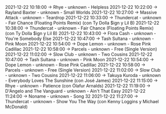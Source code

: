 2021-12-22 10:18:00 -> Rhye - unknown - Helpless
2021-12-22 10:22:00 -> Rayland Baxter - unknown - Small Worlds
2021-12-22 10:27:00 -> Massive Attack - unknown - Teardrop
2021-12-22 10:33:00 -> Thundercat - unknown - Fair Chance (Floating Points Remix) (con Ty Dolla $ign y Lil B)
2021-12-22 10:38:00 -> Thundercat - unknown - Fair Chance (Floating Points Remix) (con Ty Dolla $ign y Lil B)
2021-12-22 10:43:00 -> Flora Cash - unknown - You're Somebody Else
2021-12-22 10:47:00 -> Tash Sultana - unknown - Pink Moon
2021-12-22 10:54:00 -> Dope Lemon - unknown - Rose Pink Cadillac
2021-12-22 10:58:00 -> Parcels - unknown - Free (Single Version)
2021-12-22 11:02:00 -> Slow Club - unknown - Two Cousins
2021-12-22 10:47:00 -> Tash Sultana - unknown - Pink Moon
2021-12-22 10:54:00 -> Dope Lemon - unknown - Rose Pink Cadillac
2021-12-22 10:58:00 -> Parcels - unknown - Free (Single Version)
2021-12-22 11:02:00 -> Slow Club - unknown - Two Cousins
2021-12-22 11:06:00 -> Takuya Kuroda - unknown - Everybody Loves The Sunshine (con José James)
2021-12-22 11:15:00 -> Rhye - unknown - Patience (con Ólafur Arnalds)
2021-12-22 11:19:00 -> D'Angelo and The Vanguard - unknown - Ain't That Easy
2021-12-22 11:24:00 -> Noname - unknown - Song 32
2021-12-22 11:27:00 -> Thundercat - unknown - Show You The Way (con Kenny Loggins y Michael McDonald)
